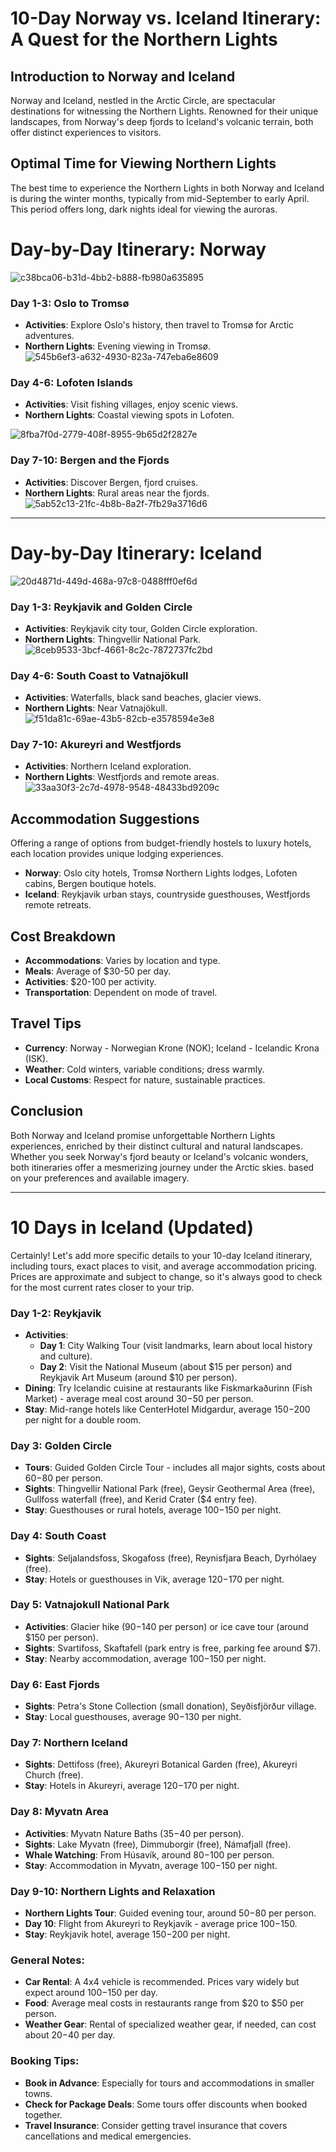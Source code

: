# 10-Day Norway vs. Iceland Itinerary: A Quest for the Northern Lights

## Introduction to Norway and Iceland
Norway and Iceland, nestled in the Arctic Circle, are spectacular destinations for witnessing the Northern Lights. Renowned for their unique landscapes, from Norway's deep fjords to Iceland's volcanic terrain, both offer distinct experiences to visitors.


## Optimal Time for Viewing Northern Lights
The best time to experience the Northern Lights in both Norway and Iceland is during the winter months, typically from mid-September to early April. This period offers long, dark nights ideal for viewing the auroras.


# Day-by-Day Itinerary: Norway
![c38bca06-b31d-4bb2-b888-fb980a635895](https://github.com/rmete/travel/assets/46465233/9e0b50f4-2f17-4916-9443-6806e79a1c50)


### Day 1-3: Oslo to Tromsø
- **Activities**: Explore Oslo's history, then travel to Tromsø for Arctic adventures.
- **Northern Lights**: Evening viewing in Tromsø.
![545b6ef3-a632-4930-823a-747eba6e8609](https://github.com/rmete/travel/assets/46465233/33b55dbb-5f8e-4434-ad9c-ec7ef911d05b)



### Day 4-6: Lofoten Islands
- **Activities**: Visit fishing villages, enjoy scenic views.
- **Northern Lights**: Coastal viewing spots in Lofoten.

![8fba7f0d-2779-408f-8955-9b65d2f2827e](https://github.com/rmete/travel/assets/46465233/58f7839a-b5f1-4bb7-b9fb-19c8982d0470)



### Day 7-10: Bergen and the Fjords
- **Activities**: Discover Bergen, fjord cruises.
- **Northern Lights**: Rural areas near the fjords.
![5ab52c13-21fc-4b8b-8a2f-7fb29a3716d6](https://github.com/rmete/travel/assets/46465233/31a043ae-4ffb-43fa-baaa-d2ad73031f54)

---


# Day-by-Day Itinerary: Iceland
![20d4871d-449d-468a-97c8-0488fff0ef6d](https://github.com/rmete/travel/assets/46465233/52384671-0c5d-49de-97e8-66635599b8e9)


### Day 1-3: Reykjavik and Golden Circle
- **Activities**: Reykjavik city tour, Golden Circle exploration.
- **Northern Lights**: Thingvellir National Park.
![8ceb9533-3bcf-4661-8c2c-7872737fc2bd](https://github.com/rmete/travel/assets/46465233/3ed3e5b6-c864-426c-b0bf-7d3d9d92f0bb)



### Day 4-6: South Coast to Vatnajökull
- **Activities**: Waterfalls, black sand beaches, glacier views.
- **Northern Lights**: Near Vatnajökull.
![f51da81c-69ae-43b5-82cb-e3578594e3e8](https://github.com/rmete/travel/assets/46465233/0764a1ce-f033-430b-8506-2df1000d219b)



### Day 7-10: Akureyri and Westfjords
- **Activities**: Northern Iceland exploration.
- **Northern Lights**: Westfjords and remote areas.
![33aa30f3-2c7d-4978-9548-48433bd9209c](https://github.com/rmete/travel/assets/46465233/a9e1a3cb-ec31-4427-af06-621fe900cdcb)



## Accommodation Suggestions
Offering a range of options from budget-friendly hostels to luxury hotels, each location provides unique lodging experiences.

- **Norway**: Oslo city hotels, Tromsø Northern Lights lodges, Lofoten cabins, Bergen boutique hotels.
- **Iceland**: Reykjavik urban stays, countryside guesthouses, Westfjords remote retreats.


## Cost Breakdown
- **Accommodations**: Varies by location and type.
- **Meals**: Average of $30-50 per day.
- **Activities**: $20-100 per activity.
- **Transportation**: Dependent on mode of travel.


## Travel Tips
- **Currency**: Norway - Norwegian Krone (NOK); Iceland - Icelandic Krona (ISK).
- **Weather**: Cold winters, variable conditions; dress warmly.
- **Local Customs**: Respect for nature, sustainable practices.

## Conclusion
Both Norway and Iceland promise unforgettable Northern Lights experiences, enriched by their distinct cultural and natural landscapes. Whether you seek Norway's fjord beauty or Iceland's volcanic wonders, both itineraries offer a mesmerizing journey under the Arctic skies.
based on your preferences and available imagery.



---

# 10 Days in Iceland (Updated)
Certainly! Let's add more specific details to your 10-day Iceland itinerary, including tours, exact places to visit, and average accommodation pricing. Prices are approximate and subject to change, so it's always good to check for the most current rates closer to your trip.

### Day 1-2: Reykjavik
- **Activities**: 
  - **Day 1**: City Walking Tour (visit landmarks, learn about local history and culture).
  - **Day 2**: Visit the National Museum (about $15 per person) and Reykjavik Art Museum (around $10 per person).
- **Dining**: Try Icelandic cuisine at restaurants like Fiskmarkaðurinn (Fish Market) - average meal cost around $30-$50 per person.
- **Stay**: Mid-range hotels like CenterHotel Midgardur, average $150-$200 per night for a double room.

### Day 3: Golden Circle
- **Tours**: Guided Golden Circle Tour - includes all major sights, costs about $60-$80 per person.
- **Sights**: Thingvellir National Park (free), Geysir Geothermal Area (free), Gullfoss waterfall (free), and Kerid Crater ($4 entry fee).
- **Stay**: Guesthouses or rural hotels, average $100-$150 per night.

### Day 4: South Coast
- **Sights**: Seljalandsfoss, Skogafoss (free), Reynisfjara Beach, Dyrhólaey (free).
- **Stay**: Hotels or guesthouses in Vik, average $120-$170 per night.

### Day 5: Vatnajokull National Park
- **Activities**: Glacier hike ($90-$140 per person) or ice cave tour (around $150 per person).
- **Sights**: Svartifoss, Skaftafell (park entry is free, parking fee around $7).
- **Stay**: Nearby accommodation, average $100-$150 per night.

### Day 6: East Fjords
- **Sights**: Petra's Stone Collection (small donation), Seyðisfjörður village.
- **Stay**: Local guesthouses, average $90-$130 per night.

### Day 7: Northern Iceland
- **Sights**: Dettifoss (free), Akureyri Botanical Garden (free), Akureyri Church (free).
- **Stay**: Hotels in Akureyri, average $120-$170 per night.

### Day 8: Myvatn Area
- **Activities**: Myvatn Nature Baths ($35-$40 per person).
- **Sights**: Lake Myvatn (free), Dimmuborgir (free), Námafjall (free).
- **Whale Watching**: From Húsavík, around $80-$100 per person.
- **Stay**: Accommodation in Myvatn, average $100-$150 per night.

### Day 9-10: Northern Lights and Relaxation
- **Northern Lights Tour**: Guided evening tour, around $50-$80 per person.
- **Day 10**: Flight from Akureyri to Reykjavik - average price $100-$150.
- **Stay**: Reykjavik hotel, average $150-$200 per night.

### General Notes:
- **Car Rental**: A 4x4 vehicle is recommended. Prices vary widely but expect around $100-$150 per day.
- **Food**: Average meal costs in restaurants range from $20 to $50 per person.
- **Weather Gear**: Rental of specialized weather gear, if needed, can cost about $20-$40 per day.

### Booking Tips:
- **Book in Advance**: Especially for tours and accommodations in smaller towns.
- **Check for Package Deals**: Some tours offer discounts when booked together.
- **Travel Insurance**: Consider getting travel insurance that covers cancellations and medical emergencies.

